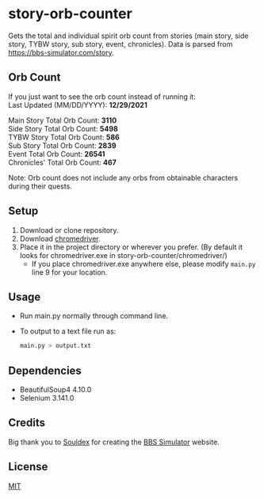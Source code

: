 # story-orb-counter

Gets the total and individual spirit orb count from stories (main story, side story, TYBW story, sub story, event, chronicles). Data is parsed from https://bbs-simulator.com/story.

## Orb Count
If you just want to see the orb count instead of running it:\
Last Updated (MM/DD/YYYY): **12/29/2021**

Main Story Total Orb Count:  **3110** \
Side Story Total Orb Count:  **5498** \
TYBW Story Total Orb Count:  **586**\
Sub Story Total Orb Count:  **2839**\
Event Total Orb Count:  **26541**\
Chronicles' Total Orb Count:  	**467**

Note: Orb count does not include any orbs from obtainable characters during their quests.

## Setup
1) Download or clone repository. 
2) Download [chromedriver](https://chromedriver.chromium.org/downloads).
3) Place it in the project directory or wherever you prefer. (By default it looks for chromedriver.exe in story-orb-counter/chromedriver/) 
	* If you place chromedriver.exe anywhere else, please modify `main.py` line 9 for your location.

## Usage
* Run main.py normally through command line.

* To output to a text file run as:
 
  ```python
  main.py > output.txt
  ```

## Dependencies
* BeautifulSoup4  4.10.0
* Selenium 3.141.0

## Credits
Big thank you to [Souldex](https://www.patreon.com/Souldex) for creating the [BBS Simulator](https://bbs-simulator.com/) website.
## License
[MIT](https://choosealicense.com/licenses/mit/)
